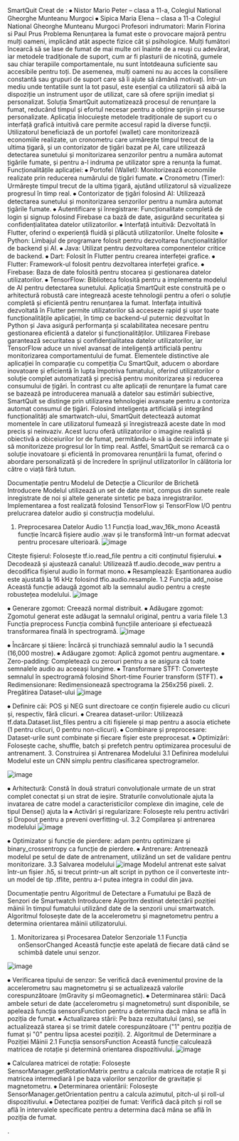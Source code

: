SmartQuit
Creat de :
⦁	Nistor Mario Peter – clasa a 11-a, Colegiul National Gheorghe Munteanu Murgoci
⦁	Sipica Maria Elena – clasa a 11-a Colegiul National Gheorghe Munteanu Murgoci
Profesori indrumatori: Marin Florina si Paul Prus
Problema
Renunțarea la fumat este o provocare majoră pentru mulți oameni, implicând atât aspecte fizice cât și psihologice. Mulți fumători încearcă să se lase de fumat de mai multe ori înainte de a reuși cu adevărat, iar metodele tradiționale de suport, cum ar fi plasturii de nicotină, gumele sau chiar terapiile comportamentale, nu sunt întotdeauna suficiente sau accesibile pentru toți.
De asemenea, mulți oameni nu au acces la consiliere constantă sau grupuri de suport care să îi ajute să rămână motivați. Într-un mediu unde tentatiile sunt la tot pasul, este esențial ca utilizatorii să aibă la dispoziție un instrument ușor de utilizat, care să ofere sprijin imediat și personalizat.
Soluția
SmartQuit automatizează procesul de renunțare la fumat, reducând timpul și efortul necesar pentru a obține sprijin și resurse personalizate. Aplicația înlocuiește metodele tradiționale de suport cu o interfață grafică intuitivă care permite accesul rapid la diverse funcții. Utilizatorul beneficiază de un portofel (wallet) care monitorizează economiile realizate, un cronometru care urmărește timpul trecut de la ultima țigară, și un contorizator de țigări bazat pe AI, care utilizează detectarea sunetului și monitorizarea senzorilor pentru a număra automat țigările fumate, și pentru a-l indruma pe utilizator spre a renunța la fumat. 
Funcționalitățile aplicației:
⦁	Portofel (Wallet): Monitorizează economiile realizate prin reducerea numărului de țigări fumate.
⦁	Cronometru (Timer): Urmărește timpul trecut de la ultima țigară, ajutând utilizatorul să vizualizeze progresul în timp real.
⦁	Contorizator de țigări folosind AI: Utilizează detectarea sunetului și monitorizarea senzorilor pentru a număra automat țigările fumate.
⦁	Autentificare și înregistrare: Funcționalitate completă de login și signup folosind Firebase ca bază de date, asigurând securitatea și confidențialitatea datelor utilizatorilor.
⦁	Interfață intuitivă: Dezvoltată în Flutter, oferind o experiență fluidă și plăcută utilizatorilor.
Unelte folosite
⦁	Python: Limbajul de programare folosit pentru dezvoltarea funcționalităților de backend și AI.
⦁	Java: Utilizat pentru dezvoltarea componentelor critice de backend.
⦁	Dart: Folosit în Flutter pentru crearea interfeței grafice.
⦁	Flutter: Framework-ul folosit pentru dezvoltarea interfeței grafice.
⦁	Firebase: Baza de date folosită pentru stocarea și gestionarea datelor utilizatorilor.
⦁	TensorFlow: Biblioteca folosită pentru a implementa modelul de AI pentru detectarea sunetului.
Aplicația SmartQuit este construită pe o arhitectură robustă care integrează aceste tehnologii pentru a oferi o soluție completă și eficientă pentru renunțarea la fumat. Interfața intuitivă dezvoltată în Flutter permite utilizatorilor să acceseze rapid și ușor toate funcționalitățile aplicației, în timp ce backend-ul puternic dezvoltat în Python și Java asigură performanța și scalabilitatea necesare pentru gestionarea eficientă a datelor și funcționalităților. Utilizarea Firebase garantează securitatea și confidențialitatea datelor utilizatorilor, iar TensorFlow aduce un nivel avansat de inteligență artificială pentru monitorizarea comportamentului de fumat.
Elementele distinctive ale aplicației în comparație cu competiția
Cu SmartQuit, aducem o abordare inovatoare și eficientă în lupta împotriva fumatului, oferind utilizatorilor o soluție complet automatizată și precisă pentru monitorizarea și reducerea consumului de țigări. În contrast cu alte aplicații de renunțare la fumat care se bazează pe introducerea manuală a datelor sau estimări subiective, SmartQuit se distinge prin utilizarea tehnologiei avansate pentru a contoriza automat consumul de țigări. Folosind inteligența artificială și integrând funcționalități ale smartwatch-ului, SmartQuit detectează automat momentele în care utilizatorul fumează și înregistrează aceste date în mod precis și neinvaziv. Acest lucru oferă utilizatorilor o imagine realistă și obiectivă a obiceiurilor lor de fumat, permitându-le să ia decizii informate și să monitorizeze progresul lor în timp real. Astfel, SmartQuit se remarcă ca o soluție inovatoare și eficientă în promovarea renunțării la fumat, oferind o abordare personalizată și de încredere în sprijinul utilizatorilor în călătoria lor către o viață fără tutun.






Documentație pentru Modelul de Detecție a Clicurilor de Brichetă
Introducere
Modelul utilizează un set de date mixt, compus din sunete reale inregistrate de noi și altele generate sintetic pe baza inregistrarilor. Implementarea a fost realizată folosind TensorFlow și TensorFlow I/O pentru prelucrarea datelor audio și construcția modelului.
1. Preprocesarea Datelor Audio
1.1 Funcția load_wav_16k_mono
Această funcție încarcă fișiere audio .wav și le transformă într-un format adecvat pentru procesare ulterioară.
![image](https://github.com/user-attachments/assets/6e064c01-79b9-4546-bb4a-62413f9ebd3d)

 Citește fișierul: Folosește tf.io.read_file pentru a citi conținutul fișierului.
⦁	Decodează și ajustează canalul: Utilizează tf.audio.decode_wav pentru a decodifica fișierul audio în format mono.
⦁	Resamplează: Eșantionarea audio este ajustată la 16 kHz folosind tfio.audio.resample.
1.2 Funcția add_noise
Această funcție adaugă zgomot alb la semnalul audio pentru a crește robustețea modelului.
![image](https://github.com/user-attachments/assets/fa530c7a-4023-492f-857b-66ab91b0c72a)

 
⦁	Generare zgomot: Creează  normal distribuit.
⦁	Adăugare zgomot: Zgomotul generat este adăugat la semnalul original, pentru a varia filele
1.3 Funcția preprocess
Funcția combină funcțiile anterioare și efectuează transformarea finală în spectrogramă.
![image](https://github.com/user-attachments/assets/85ed4f8d-4576-448b-9f5a-3e252562ff5b)

 
⦁	Încărcare și tăiere: Încărcă și trunchiază semnalul audio la 1 secundă (16,000 mostre).
⦁	Adăugare zgomot: Aplică zgomot pentru augmentare.
⦁	Zero-padding: Completează cu zerouri pentru a se asigura că toate semnalele audio au aceeași lungime.
⦁	Transformare STFT: Convertește semnalul în spectrogramă folosind Short-time Fourier transform (STFT).
⦁	Redimensionare: Redimensionează spectrograma la 256x256 pixeli.
2. Pregătirea Dataset-ului
 ![image](https://github.com/user-attachments/assets/c7049e58-67c6-4d02-9b8a-84d5e87adec3)


⦁	Definire căi: POS și NEG sunt directoare ce conțin fișierele audio cu clicuri și, respectiv, fără clicuri.
⦁	Crearea dataset-urilor: Utilizează tf.data.Dataset.list_files pentru a citi fișierele și map pentru a asocia etichete (1 pentru clicuri, 0 pentru non-clicuri).
⦁	Combinare și preprocesare: Dataset-urile sunt combinate și fiecare fișier este preprocesat.
⦁	Optimizări: Folosește cache, shuffle, batch și prefetch pentru optimizarea procesului de antrenament.
3. Construirea și Antrenarea Modelului
3.1 Definirea modelului
Modelul este un CNN simplu pentru clasificarea spectrogramelor.

![image](https://github.com/user-attachments/assets/c11cfee7-b060-4b69-ad4e-1eceb4a9cf44)

 
⦁	Arhitectură: Constă în două straturi convoluționale urmate de un strat complet conectat și un strat de ieșire. Straturile convolutionale ajuta la invatarea de catre model a caracteristicilor complexe din imagine, cele de tipul Dense() ajuta la 
⦁	Activări și regularizare: Folosește relu pentru activări și Dropout pentru a preveni overfitting-ul.
3.2 Compilarea și antrenarea modelului
![image](https://github.com/user-attachments/assets/fb7d56e8-2eb9-4de3-af5c-b1068575ccfe)

 
⦁	Optimizator și funcție de pierdere: adam pentru optimizare și binary_crossentropy ca funcție de pierdere.
⦁	Antrenare: Antrenează modelul pe setul de date de antrenament, utilizând un set de validare pentru monitorizare.
3.3 Salvarea modelului
![image](https://github.com/user-attachments/assets/728c0e1f-66a7-4b65-b0cd-c1ca177978db)
Modelul antrenat este salvat într-un fișier .h5, si trecut printr-un alt script in python ce il converteste intr-un model de tip .tflite, pentru a-l putea integra in codul din java.

Documentație pentru Algoritmul de Detectare a Fumatului pe Bază de Senzori de Smartwatch
Introducere
Algoritm destinat detectării poziției mâinii în timpul fumatului utilizând date de la senzorii unui smartwatch. Algoritmul folosește date de la accelerometru și magnetometru pentru a determina orientarea mâinii utilizatorului.
1. Monitorizarea și Procesarea Datelor Senzoriale
1.1 Funcția onSensorChanged
Această funcție este apelată de fiecare dată când se schimbă datele unui senzor.

![image](https://github.com/user-attachments/assets/e7598a12-87c4-415c-a8f4-527511918371)

 
⦁	Verificarea tipului de senzor: Se verifică dacă evenimentul provine de la accelerometru sau magnetometru și se actualizează valorile corespunzătoare (mGravity și mGeomagnetic).
⦁	Determinarea stării: Dacă ambele seturi de date (accelerometru și magnetometru) sunt disponibile, se apelează funcția sensorsFunction pentru a determina dacă mâna se află în poziția de fumat.
⦁	Actualizarea stării: Pe baza rezultatului (ans), se actualizează starea și se trimit datele corespunzătoare ("1" pentru poziția de fumat și "0" pentru lipsa acestei poziții).
2. Algoritmul de Determinare a Poziției Mâinii
2.1 Funcția sensorsFunction
Această funcție calculează matricea de rotație și determină orientarea dispozitivului.
![image](https://github.com/user-attachments/assets/677e9b49-5745-4766-98ad-ef2438d12eee)

 
⦁	Calcularea matricei de rotație: Folosește SensorManager.getRotationMatrix pentru a calcula matricea de rotație R și matricea intermediară I pe baza valorilor senzorilor de gravitație și magnetometru.
⦁	Determinarea orientării: Folosește SensorManager.getOrientation pentru a calcula azimutul, pitch-ul și roll-ul dispozitivului.
⦁	Detectarea poziției de fumat: Verifică dacă pitch și roll se află în intervalele specificate pentru a determina dacă mâna se află în poziția de fumat.



.
